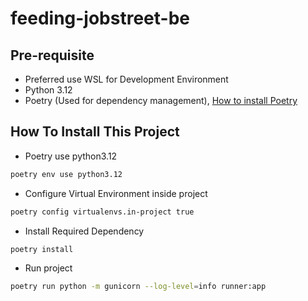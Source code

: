 # feeding-jobstreet-be

## Pre-requisite

- Preferred use WSL for Development Environment
- Python 3.12
- Poetry (Used for dependency management), [How to install Poetry](https://python-poetry.org/docs/#installation)

## How To Install This Project

- Poetry use python3.12

```sh
poetry env use python3.12
```

- Configure Virtual Environment inside project

```sh
poetry config virtualenvs.in-project true
```

- Install Required Dependency

```sh
poetry install
```

- Run project

```sh
poetry run python -m gunicorn --log-level=info runner:app
```
